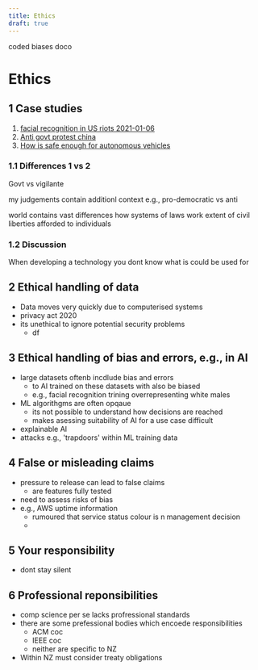 ```yaml
---
title: Ethics
draft: true
---
```




coded biases doco
# Ethics
## 1 Case studies
1. [facial recognition in US riots 2021-01-06](out/notes/facial-recognition-in-us-riots-2021-01-06.md)
2. [Anti govt protest china](out/notes/anti-govt-protest-china.md)
3. [How is safe enough for autonomous vehicles](out/notes/how-is-safe-enough-for-autonomous-vehicles.md)

### 1.1 Differences 1 vs 2
Govt vs vigilante

my judgements contain additionl context
	e.g., pro-democratic vs anti
	
world contains vast differences
	how systems of laws work
	extent of civil liberties afforded to individuals

### 1.2 Discussion
When developing a technology you dont know what is could be used for



## 2 Ethical handling of data
- Data moves very quickly due to computerised systems
- privacy act 2020
- its unethical to ignore potential security problems
	- df

## 3 Ethical handling of bias and errors, e.g., in AI
- large datasets oftenb incdlude bias and errors
	- to AI trained on these datasets with also be biased
	- e.g., facial recognition trining overrepresenting white males
- ML algorithgms are often opqaue
	- its not possible to understand how decisions are reached
	- makes asessing suitability of AI for a use case difficult
- explainable AI
- attacks e.g., 'trapdoors' within ML training data 

## 4 False or misleading claims
- pressure to release can lead to false claims
	- are features fully tested
- need to assess risks of bias
- e.g., AWS uptime information
	- rumoured that service status colour is n management decision
	- 

## 5 Your responsibility
- dont stay silent

## 6 Professional reponsibilities
- comp science per se lacks profressional standards
- there are some prefessional bodies which encoede responsibilities
	- ACM coc
	- IEEE coc
	- neither are specific to NZ
- Within NZ must consider treaty obligations
